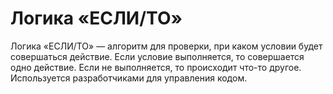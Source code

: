 # Логика «ЕСЛИ/ТО»

Логика «ЕСЛИ/ТО» — алгоритм для проверки, при каком условии будет совершаться действие.  Если условие выполняется, то совершается одно действие. Если не выполняется, то происходит что-то другое. Используется разработчиками для управления кодом.
